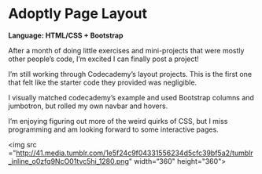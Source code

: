# Adoptly Page Layout
<strong>Language: HTML/CSS + Bootstrap</strong>

After a month of doing little exercises and mini-projects that were mostly other people’s code, I’m excited I can finally post a project!

I’m still working through Codecademy’s layout projects. This is the first one that felt like the starter code they provided was negligible.

I visually matched codecademy’s example and used Bootstrap columns and jumbotron, but rolled my own navbar and hovers.

I’m enjoying figuring out more of the weird quirks of CSS, but I miss programming and am looking forward to some interactive pages. 

<img src ="http://41.media.tumblr.com/1e5f24c9f04331556234d5cfc39bf5a2/tumblr_inline_o0zfq9NcO01tvc5hi_1280.png" width=“360" height="360">
